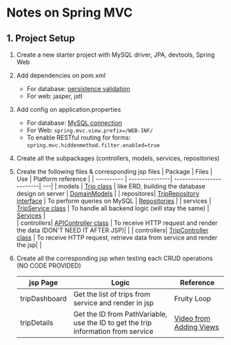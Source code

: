 # Notes on Spring MVC
## 1. Project Setup
1. Create a new starter project with MySQL driver, JPA, devtools, Spring Web
2. Add dependencies on pom.xml 
   - For database: [persistence validation](https://login.codingdojo.com/m/315/9533/64299)
   - For web: jasper, jstl
3. Add config on application.properties 
   - For database: [MySQL connection ](https://login.codingdojo.com/m/315/9533/64298)
   - For Web: ```spring.mvc.view.prefix=/WEB-INF/```
   - To enable RESTful routing for forms: ```spring.mvc.hiddenmethod.filter.enabled=true```
4. Create all the subpackages (controllers, models, services, repositories)
5. Create the following files & corresponding jsp files
   | Package    | Files | Use | Platform reference | 
   | ---------- | ---------------| -------------------------| ---|
   | models     | [Trip class](./packages/Trip.java) | like ERD, building the database design on server | [DomainModels](https://login.codingdojo.com/m/315/9533/64299) |
   | repositores| [TripRepository interface](./packages/TripRepository.java) | To perform queries on MySQL | [Repositories](https://login.codingdojo.com/m/315/9533/64300) |
   | services   | [TripService class](./packages/TripService.java) | To handle all backend logic (will stay the same) | [Services](https://login.codingdojo.com/m/315/9533/64301) |  
   | controllers| [APIController class](./packages/APIController.java) | To receive HTTP request and render the data  (DON'T NEED IT AFTER JSP)|   |
     | controllers| [TripController class](./packages/TripController.java) | To receive HTTP request, retrieve data from service and render the jsp|   |
6. Create all the corresponding jsp when testing each CRUD operations (NO CODE PROVIDED)


    | jsp Page |  Logic  | Reference |
    | ---------| --------| -----------|
    | tripDashboard |  Get the list of trips from service and render in jsp| Fruity Loop |
    | tripDetails |  Get the ID from PathVariable, use the ID to get the trip information from service | [Video from Adding Views](https://login.codingdojo.com/m/315/9533/65957) |
 




